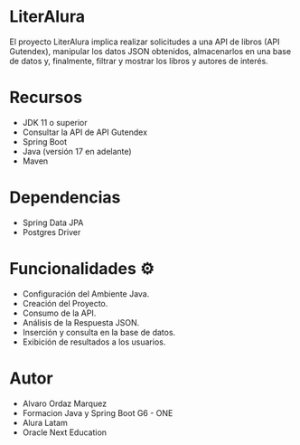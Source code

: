 # LiterAlura

El proyecto LiterAlura implica realizar solicitudes a una API de libros (API Gutendex), manipular los datos JSON obtenidos, almacenarlos en una base de datos y, finalmente, filtrar y mostrar los libros y autores de interés.


# Recursos

- JDK 11 o superior
- Consultar la API de API Gutendex
- Spring Boot
- Java (versión 17 en adelante)
- Maven


# Dependencias
- Spring Data JPA
- Postgres Driver

# Funcionalidades ⚙️
- Configuración del Ambiente Java.
- Creación del Proyecto.
- Consumo de la API.
- Análisis de la Respuesta JSON.
- Inserción y consulta en la base de datos.
- Exibición de resultados a los usuarios.


# Autor

- Alvaro Ordaz Marquez
- Formacion Java y Spring Boot G6 - ONE
- Alura Latam
- Oracle Next Education



